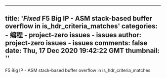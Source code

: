 
---
title: '_Fixed_ F5 Big IP - ASM stack-based buffer overflow in is_hdr_criteria_matches'
categories: 
    - 编程
    - project-zero issues - issues
author: project-zero issues - issues
comments: false
date: Thu, 17 Dec 2020 19:42:22 GMT
thumbnail: ''
---

<div>   
F5 Big IP - ASM stack-based buffer overflow in is_hdr_criteria_matches  
</div>
            